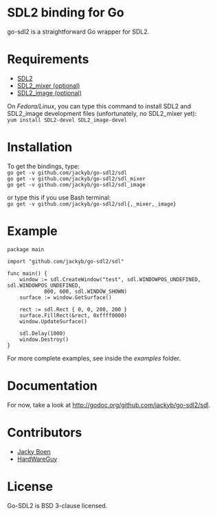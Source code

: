 SDL2 binding for Go
===================
go-sdl2 is a straightforward Go wrapper for SDL2.

Requirements
============
* [SDL2](http://libsdl.org/download-2.0.php)
* [SDL2_mixer (optional)](http://www.libsdl.org/projects/SDL_mixer/)
* [SDL2_image (optional)](http://www.libsdl.org/projects/SDL_image/)

On _Fedora/Linux_, you can type this command to install SDL2 and SDL2_image
development files (unfortunately, no SDL2_mixer yet):  
`yum install SDL2-devel SDL2_image-devel`

Installation
============
To get the bindings, type:  
`go get -v github.com/jackyb/go-sdl2/sdl`  
`go get -v github.com/jackyb/go-sdl2/sdl_mixer`  
`go get -v github.com/jackyb/go-sdl2/sdl_image`

or type this if you use Bash terminal:  
`go get -v github.com/jackyb/go-sdl2/sdl{,_mixer,_image}`

Example
=======
	package main

	import "github.com/jackyb/go-sdl2/sdl"

	func main() {
		window := sdl.CreateWindow("test", sdl.WINDOWPOS_UNDEFINED, sdl.WINDOWPOS_UNDEFINED,
				800, 600, sdl.WINDOW_SHOWN)
		surface := window.GetSurface()

		rect := sdl.Rect { 0, 0, 200, 200 }
		surface.FillRect(&rect, 0xffff0000)
		window.UpdateSurface()

		sdl.Delay(1000)
		window.Destroy()
	}


For more complete examples, see inside the _examples_ folder.

Documentation
=============
For now, take a look at http://godoc.org/github.com/jackyb/go-sdl2/sdl.

Contributors
============
* [Jacky Boen](https://github.com/jackyb)
* [HardWareGuy](https://github.com/HardWareGuy)

License
=======
Go-SDL2 is BSD 3-clause licensed.
